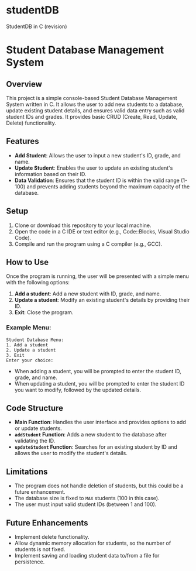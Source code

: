 # studentDB
StudentDB in C (revision)

# Student Database Management System

## Overview

This project is a simple console-based Student Database Management System written in C. It allows the user to add new students to a database, update existing student details, and ensures valid data entry such as valid student IDs and grades. It provides basic CRUD (Create, Read, Update, Delete) functionality.

## Features

- **Add Student**: Allows the user to input a new student's ID, grade, and name.
- **Update Student**: Enables the user to update an existing student's information based on their ID.
- **Data Validation**: Ensures that the student ID is within the valid range (1-100) and prevents adding students beyond the maximum capacity of the database.

## Setup

1. Clone or download this repository to your local machine.
2. Open the code in a C IDE or text editor (e.g., Code::Blocks, Visual Studio Code).
3. Compile and run the program using a C compiler (e.g., GCC).

## How to Use

Once the program is running, the user will be presented with a simple menu with the following options:

1. **Add a student**: Add a new student with ID, grade, and name.
2. **Update a student**: Modify an existing student's details by providing their ID.
3. **Exit**: Close the program.

### Example Menu:

```
Student Database Menu:
1. Add a student
2. Update a student
3. Exit
Enter your choice:
```

- When adding a student, you will be prompted to enter the student ID, grade, and name.
- When updating a student, you will be prompted to enter the student ID you want to modify, followed by the updated details.

## Code Structure

- **Main Function**: Handles the user interface and provides options to add or update students.
- **`addStudent` Function**: Adds a new student to the database after validating the ID.
- **`updateStudent` Function**: Searches for an existing student by ID and allows the user to modify the student's details.

## Limitations

- The program does not handle deletion of students, but this could be a future enhancement.
- The database size is fixed to `MAX` students (100 in this case).
- The user must input valid student IDs (between 1 and 100).

## Future Enhancements

- Implement delete functionality.
- Allow dynamic memory allocation for students, so the number of students is not fixed.
- Implement saving and loading student data to/from a file for persistence.

